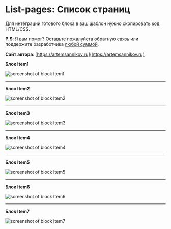 List-pages: Список страниц
=====================

Для интеграции готового блока в ваш шаблон нужно скопировать код HTML/CSS.

**P.S**: Я вам помог? Оставьте пожалуйста обратную связь или поддержите разработчика [любой суммой](https://money.yandex.ru/to/41001366550213).

**Сайт автора**: [https://artemsannikov.ru](https://artemsannikov.ru)

**Блок Item1**

![screenshot of block Item1](https://user-images.githubusercontent.com/31792522/69303887-734ba900-0c40-11ea-81db-0f8db7bdf973.jpg)

<hr>

**Блок Item2**

![screenshot of block Item2]()

<hr>

**Блок Item3**

![screenshot of block Item3]()

<hr>

**Блок Item4**

![screenshot of block Item4]()

<hr>

**Блок Item5**

![screenshot of block Item5]()

<hr>

**Блок Item6**

![screenshot of block Item6]()

<hr>

**Блок Item7**

![screenshot of block Item7]()